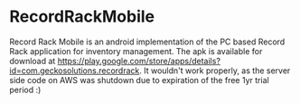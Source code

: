 # RecordRackMobile
Record Rack Mobile is an android implementation of the PC based Record Rack application for inventory management. The apk is available for download 
at https://play.google.com/store/apps/details?id=com.geckosolutions.recordrack. It wouldn't work properly, as the server side code on AWS was
shutdown due to expiration of the free 1yr trial period :)
